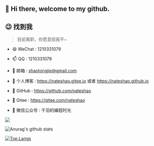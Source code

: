 ## 👋 Hi there, welcome to my github.

## 😉 找到我

> 目前离职，你愿意招我不~

- 😄 WeChat : 1210331079

- 📫 QQ : 1210331079

- 💬 邮箱 : shaotongjie@gmail.com

- 🔭 个人博客 : https://nateshao.gitee.io 或者 https://nateshao.github.io

- 🌱 GitHub : https://github.com/nateshao

- 👯 Gitee : https://gitee.com/nateshao


- 👯 微信公众号 : 千羽的编程时光

![](https://atom-nateshao.oss-cn-shenzhen.aliyuncs.com/img/qrcode_for_gh_7adc8f5689e2_258.jpg)

![Anurag's github stats](https://github-readme-stats.vercel.app/api?username=nateshao&show_icons=true&theme=radical)

[![Top Langs](https://github-readme-stats.vercel.app/api/top-langs/?username=nateshao&layout=compact)](https://github.com/anuraghazra/github-readme-stats)





<!--
**nateshao/nateshao** is a ✨ _special_ ✨ repository because its `README.md` (this file) appears on your GitHub profile.

Here are some ideas to get you started:


-->
